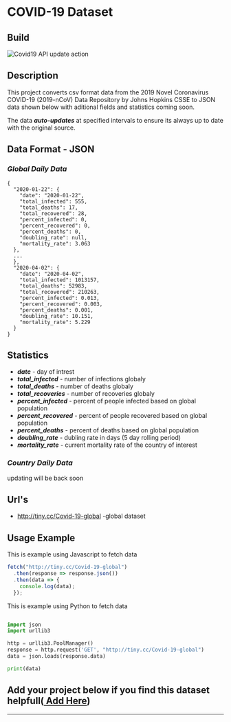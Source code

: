 # COVID-19 Dataset

## **Build**

![Covid19 API update action](https://github.com/TuTomasz/Covid19-API/workflows/Covid19%20API%20update%20action/badge.svg)

## **Description**

This project converts csv format data from the 2019 Novel Coronavirus COVID-19 (2019-nCoV) Data Repository by Johns Hopkins CSSE to JSON data shown below with aditional fields and statistics coming soon.

The data **_auto-updates_** at specified intervals to ensure its always up to date with the original source.

## **Data Format - JSON**

### **_Global Daily Data_**

```YML
{
  "2020-01-22": {
    "date": "2020-01-22",
    "total_infected": 555,
    "total_deaths": 17,
    "total_recovered": 28,
    "percent_infected": 0,
    "percent_recovered": 0,
    "percent_deaths": 0,
    "doubling_rate": null,
    "mortality_rate": 3.063
  },
  ...
  },
  "2020-04-02": {
    "date": "2020-04-02",
    "total_infected": 1013157,
    "total_deaths": 52983,
    "total_recovered": 210263,
    "percent_infected": 0.013,
    "percent_recovered": 0.003,
    "percent_deaths": 0.001,
    "doubling_rate": 10.151,
    "mortality_rate": 5.229
  }
}
```

## **Statistics**

- **_date_** - day of intrest
- **_total_infected_** - number of infections globaly
- **_total_deaths_** - number of deaths globaly
- **_total_recoveries_** - number of recoveries globaly
- **_percent_infected_** - percent of people infected based on global population
- **_percent_recovered_** - percent of people recovered based on global population
- **_percent_deaths_** - percent of deaths based on global population
- **_doubling_rate_** - dubling rate in days (5 day rolling period)
- **_mortality_rate_** - current mortality rate of the country of interest

### **_Country Daily Data_**

updating will be back soon


## **Url's**

- http://tiny.cc/Covid-19-global -global dataset

## **Usage Example**

This is example using Javascript to fetch data

```javascript
fetch("http://tiny.cc/Covid-19-global")
  .then(response => response.json())
  .then(data => {
    console.log(data);
  });
```

This is example using Python to fetch data

```python

import json
import urllib3

http = urllib3.PoolManager()
response = http.request('GET', "http://tiny.cc/Covid-19-global")
data = json.loads(response.data)

print(data)

```

## Add your project below if you find this dataset helpfull([ Add Here](https://github.com/TuTomasz/Covid19-API/edit/master/README.md))

---
